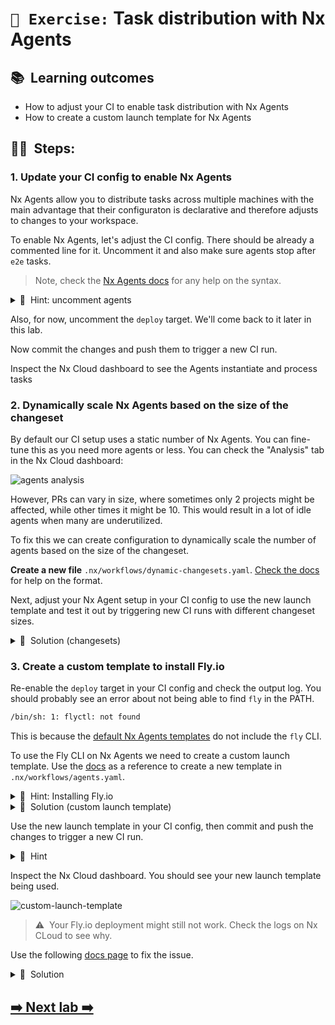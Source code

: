 # `📖 Exercise:` Task distribution with Nx Agents

## 📚&nbsp;&nbsp;**Learning outcomes**

- How to adjust your CI to enable task distribution with Nx Agents
- How to create a custom launch template for Nx Agents

## 🏋️‍♀️&nbsp;&nbsp;Steps:

### 1. Update your CI config to enable Nx Agents

Nx Agents allow you to distribute tasks across multiple machines with the main advantage that their configuraton is declarative and therefore adjusts to changes to your workspace.

To enable Nx Agents, let's adjust the CI config. There should be already a commented line for it. Uncomment it and also make sure agents stop after `e2e` tasks.

> Note, check the [Nx Agents docs](https://nx.dev/ci/features/distribute-task-execution) for any help on the syntax.

<details>
<summary>🐳&nbsp;&nbsp;Hint: uncomment agents</summary>

```bash
- run: npx nx-cloud start-ci-run --distribute-on="3 linux-medium-js" --stop-agents-after="e2e"
```

</details>
 
Also, for now, uncomment the `deploy` target. We'll come back to it later in this lab.

Now commit the changes and push them to trigger a new CI run.

Inspect the Nx Cloud dashboard to see the Agents instantiate and process tasks

### 2. Dynamically scale Nx Agents based on the size of the changeset

By default our CI setup uses a static number of Nx Agents. You can fine-tune this as you need more agents or less. You can check the "Analysis" tab in the Nx Cloud dashboard:

![agents analysis](images/nx-agents-analysis.png)

However, PRs can vary in size, where sometimes only 2 projects might be affected, while other times it might be 10. This would result in a lot of idle agents when many are underutilized.

To fix this we can create configuration to dynamically scale the number of agents based on the size of the changeset.

**Create a new file** `.nx/workflows/dynamic-changesets.yaml`. [Check the docs](https://nx.dev/ci/features/dynamic-agents) for help on the format.

Next, adjust your Nx Agent setup in your CI config to use the new launch template and test it out by triggering new CI runs with different changeset sizes.

<details>
<summary>🐳&nbsp;&nbsp;Solution (changesets)</summary>

```yaml
distribute-on:
  small-changeset: 2 linux-medium-js
  medium-changeset: 5 linux-medium-js
  large-changeset: 8 linux-medium-js
```

</details>

### 3. Create a custom template to install Fly.io

Re-enable the `deploy` target in your CI config and check the output log. You should probably see an error about not being able to find `fly` in the PATH.

```bash
/bin/sh: 1: flyctl: not found
```

This is because the [default Nx Agents templates](https://github.com/nrwl/nx-cloud-workflows/tree/main/launch-templates) do not include the `fly` CLI.

To use the Fly CLI on Nx Agents we need to create a custom launch template. Use the [docs](https://nx.dev/ci/reference/launch-templates) as a reference to create a new template in `.nx/workflows/agents.yaml`.

<details>
<summary>🐳&nbsp;&nbsp;Hint: Installing Fly.io</summary>

```
curl -L https://fly.io/install.sh | sh
```

To add it to the PATH, you can use the following command:

```
echo PATH="$HOME/.fly/bin:$PATH" >> $NX_CLOUD_ENV
```

</details>

<details>
<summary>🐳&nbsp;&nbsp;Solution (custom launch template)</summary>

```yaml
launch-templates:
  ngbe-linux-medium-js:
    resource-class: 'docker_linux_amd64/medium'
    image: 'ubuntu22.04-node20.11-v10'
    init-steps:
      - name: Checkout
        uses: 'nrwl/nx-cloud-workflows/v4/workflow-steps/checkout/main.yaml'
      - name: Restore Node Modules Cache
        uses: 'nrwl/nx-cloud-workflows/v4/workflow-steps/cache/main.yaml'
        inputs:
          key: 'package-lock.json|yarn.lock|pnpm-lock.yaml'
          paths: 'node_modules'
          base-branch: 'main'
      - name: Restore Browser Binary Cache
        uses: 'nrwl/nx-cloud-workflows/v4/workflow-steps/cache/main.yaml'
        inputs:
          key: 'package-lock.json|yarn.lock|pnpm-lock.yaml|"browsers"'
          paths: |
            '../.cache/Cypress'
          base-branch: 'main'
      - name: Install Node Modules
        uses: 'nrwl/nx-cloud-workflows/v4/workflow-steps/install-node-modules/main.yaml'
      - name: Install Browsers (if needed)
        uses: 'nrwl/nx-cloud-workflows/v4/workflow-steps/install-browsers/main.yaml'
      - name: Install Fly.io
        script: |
          curl -L https://fly.io/install.sh | sh
          echo PATH="$HOME/.fly/bin:$PATH" >> $NX_CLOUD_ENV
```

</details>

Use the new launch template in your CI config, then commit and push the changes to trigger a new CI run.

<details>
<summary>🐳&nbsp;&nbsp;Hint</summary>

If you're using dynamic scaling, you'll need to update the Nx agent image that's being used in the `dynamic-changesets.yaml` file.

</details>

Inspect the Nx Cloud dashboard. You should see your new launch template being used.

![custom-launch-template](images/nx-cloud-custom-launch-template.png)

> ⚠️&nbsp;&nbsp;Your Fly.io deployment might still not work. Check the logs on Nx CLoud to see why.

Use the following [docs page](https://nx.dev/ci/reference/launch-templates#pass-environment-variables-to-agents) to fix the issue.

<details>
<summary>🐳&nbsp;&nbsp;Solution</summary>

You need to forward the environment variables to the Nx Agents by using the `--with-env-vars` flag:

```bash
 --with-env-vars="SURGE_DOMAIN_STORE,SURGE_TOKEN,FLY_API_TOKEN"
```

</details>

## [➡️ Next lab ➡️](./atomizer.md)
